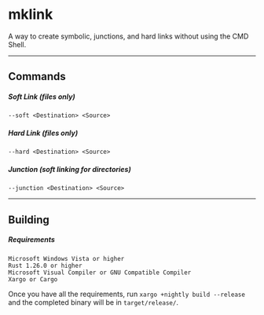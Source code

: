 # mklink
A way to create symbolic, junctions, and hard links without using the CMD Shell.

---

## Commands

##### Soft Link (files only)
```
--soft <Destination> <Source>
```

##### Hard Link (files only)
```
--hard <Destination> <Source>
```

##### Junction (soft linking for directories)
```
--junction <Destination> <Source>
```

---

## Building

##### Requirements
```
Microsoft Windows Vista or higher
Rust 1.26.0 or higher
Microsoft Visual Compiler or GNU Compatible Compiler
Xargo or Cargo
```

Once you have all the requirements, run `xargo +nightly build --release` and the completed binary will be in `target/release/`.
